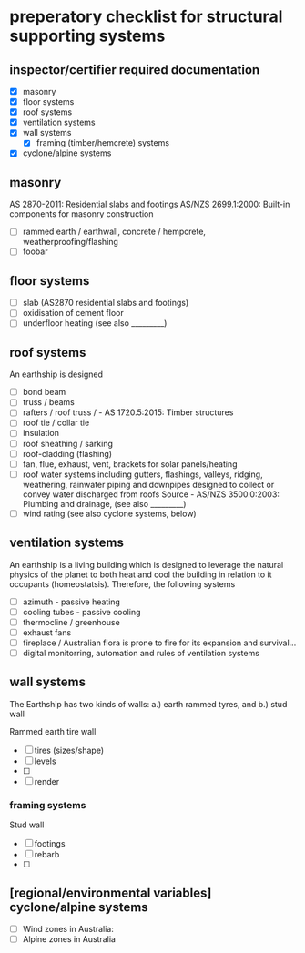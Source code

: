 # preperatory checklist for structural supporting systems

## inspector/certifier required documentation

 - [x] masonry
 - [x] floor systems
 - [x] roof systems
 - [x] ventilation systems
 - [x] wall systems
   - [x] framing (timber/hemcrete) systems
 - [x] cyclone/alpine systems

## masonry

AS 2870-2011: Residential slabs and footings
AS/NZS 2699.1:2000: Built-in components for masonry construction

 - [ ] rammed earth / earthwall, concrete / hempcrete, weatherproofing/flashing
 - [ ] foobar

## floor systems

 - [ ] slab (AS2870 residential slabs and footings)
 - [ ] oxidisation of cement floor
 - [ ] underfloor heating (see also _________)

## roof systems
An earthship is designed 
 - [ ] bond beam
 - [ ] truss / beams
 - [ ] rafters / roof truss /  - AS 1720.5:2015: Timber structures
 - [ ] roof tie / collar tie
 - [ ] insulation
 - [ ] roof sheathing / sarking
 - [ ] roof-cladding (flashing)
 - [ ] fan, flue, exhaust, vent, brackets for solar panels/heating
 - [ ] roof water systems including gutters, flashings, valleys, ridging, weathering, rainwater piping and downpipes designed to collect or convey water discharged from roofs
Source - AS/NZS 3500.0:2003: Plumbing and drainage, (see also _________)
 - [ ] wind rating (see also cyclone systems, below)

## ventilation systems
An earthship is a living building which is designed to leverage the natural physics of the planet to both heat and cool the building in relation to it occupants (homeostatsis).  Therefore, the following systems 
 - [ ] azimuth - passive heating
 - [ ] cooling tubes - passive cooling
 - [ ] thermocline / greenhouse
 - [ ] exhaust fans
 - [ ] fireplace / Australian flora is prone to fire for its expansion and survival...
 - [ ] digital monitorring, automation and rules of ventilation systems

## wall systems
The Earthship has two kinds of walls: a.) earth rammed tyres, and b.) stud wall

Rammed earth tire wall
 - [ ] tires (sizes/shape)
 - [ ] levels 
 - [ ] 
 - [ ] render 

### framing systems

Stud wall
 - [ ] footings
 - [ ] rebarb
 - [ ] 

## [regional/environmental variables] cyclone/alpine systems

 - [ ] Wind zones in Australia: 
 - [ ] Alpine zones in Australia
